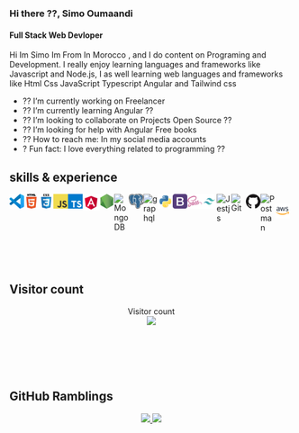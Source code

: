 ### Hi there ??, Simo Oumaandi
#### Full Stack Web Devloper

Hi Im Simo Im From In Morocco , and I do content on Programing and Development. I really enjoy learning languages and frameworks like Javascript and Node.js, I as well learning web languages and frameworks like Html Css JavaScript Typescript Angular and Tailwind css 


- ?? I’m currently working on Freelancer 
- ?? I’m currently learning Angular ?? 
- ?? I’m looking to collaborate on Projects Open Source ?? 
- ?? I’m looking for help with Angular Free books 
- ?? How to reach me: In my social media accounts 
- ? Fun fact: I love everything related to programming ?? 

## skills & experience

 <img align="left" alt="GitHub" width="26px" src="https://raw.githubusercontent.com/github/explore/78df643247d429f6cc873026c0622819ad797942/topics/visual-studio-code/visual-studio-code.png" />
<img align="left" alt="HTML5" width="26px" src="https://raw.githubusercontent.com/github/explore/80688e429a7d4ef2fca1e82350fe8e3517d3494d/topics/html/html.png" />
<img align="left" alt="CSS3" width="26px" src="https://raw.githubusercontent.com/github/explore/80688e429a7d4ef2fca1e82350fe8e3517d3494d/topics/css/css.png" />
<img align="left" alt="JavaScript" width="26px" src="https://raw.githubusercontent.com/github/explore/80688e429a7d4ef2fca1e82350fe8e3517d3494d/topics/javascript/javascript.png"
     />
  <img align="left" alt="Typescript" width="26px" src="https://raw.githubusercontent.com/github/explore/78df643247d429f6cc873026c0622819ad797942/topics/typescript/typescript.png" />
 <img align="left" alt="Angular" width="30px" height="30px" src="https://raw.githubusercontent.com/github/explore/78df643247d429f6cc873026c0622819ad797942/topics/angular/angular.png" />
 <img align="left" alt="Node.js" width="26px" src="https://raw.githubusercontent.com/github/explore/78df643247d429f6cc873026c0622819ad797942/topics/nodejs/nodejs.png" />
 <img align="left" alt="MongoDB" width="26px" src="https://www.vectorlogo.zone/logos/mongodb/mongodb-icon.svg">
 <img align="left" alt="Postgresql" width="26px" src="https://raw.githubusercontent.com/github/explore/78df643247d429f6cc873026c0622819ad797942/topics/postgresql/postgresql.png" />
 <img align="left" alt="graphql" width="26px" src="https://www.vectorlogo.zone/logos/graphql/graphql-icon.svg" />
 <img align="left" alt="Python" width="26px" src="https://raw.githubusercontent.com/devicons/devicon/master/icons/python/python-original.svg" />
 <img align="left" alt="Bootstrap" width="26px" src="https://raw.githubusercontent.com/github/explore/78df643247d429f6cc873026c0622819ad797942/topics/bootstrap/bootstrap.png" />
 <img align="left" alt="sass" width="26px" src="https://raw.githubusercontent.com/devicons/devicon/master/icons/sass/sass-original.svg" />
 <img align="left" alt="Tailwind Css" width="26px" src="https://raw.githubusercontent.com/github/explore/78df643247d429f6cc873026c0622819ad797942/topics/tailwind/tailwind.png" />
  <img align="left" alt="Jestjs" width="26px" src="https://www.vectorlogo.zone/logos/jestjsio/jestjsio-icon.svg" />
  <img align="left" alt="Git" width="26px" src="https://www.vectorlogo.zone/logos/git-scm/git-scm-icon.svg" />
 <img align="left" alt="GitHub" width="26px" src="https://raw.githubusercontent.com/github/explore/78df643247d429f6cc873026c0622819ad797942/topics/github/github.png" />
 <img align="left" alt="Postman" width="26px" src="https://www.vectorlogo.zone/logos/getpostman/getpostman-icon.svg" /><br>
 <img  alt="Aws" width="26px" src="https://raw.githubusercontent.com/github/explore/78df643247d429f6cc873026c0622819ad797942/topics/aws/aws.png" />
  

<br><br><br><br>


## Visitor count

<p align="center"> 
  Visitor count<br>
  <img src="https://profile-counter.glitch.me/simo-oumaandi/count.svg" />
</p>
<br><br><br><br>

## GitHub Ramblings

<p align="center">
<a href="https://github.com/NabeelahY">
  <img height="180em" src="https://github-readme-stats-eight-theta.vercel.app/api?username=simo-oumaandi&show_icons=true&theme=react&include_all_commits=true&count_private=true"/>
  <img height="180em" src="https://github-readme-stats-eight-theta.vercel.app/api/top-langs/?username=simo-oumaandi&layout=compact&langs_count=8&theme=react"/>
</a>
</p>


